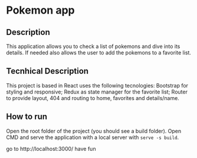 
# Pokemon app

## Description

This application allows you to check a list of pokemons and dive into its details.
If needed also allows the user to add the pokemons to a favorite list.

## Tecnhical Description

This project is based in React uses the following tecnologies:
Bootstrap for styling and responsive;
Redux as state manager for the favorite list;
Router to provide layout, 404 and routing to home, favorites and details/name.

## How to run
Open the root folder of the project (you should see a build folder).
Open CMD and serve the application with a local server with
`serve -s build`.

go to http://localhost:3000/
have fun